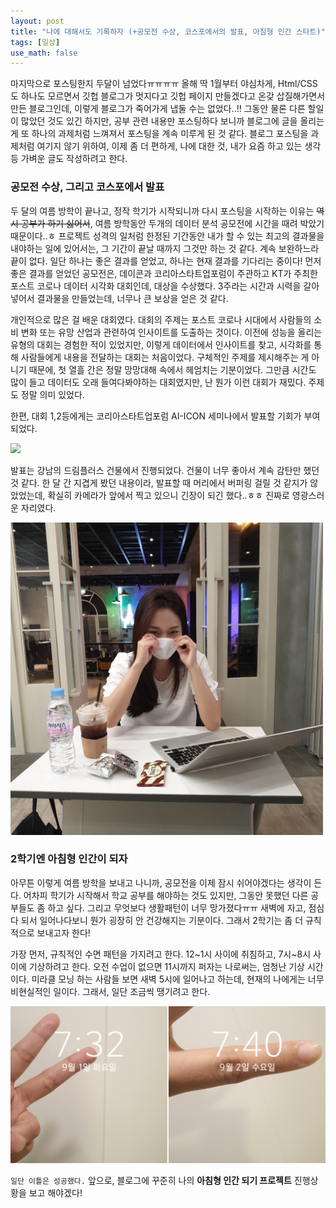 ```yaml
---
layout: post
title: "나에 대해서도 기록하자 (+공모전 수상, 코스포에서의 발표, 아침형 인간 스타트)"
tags: [일상]
use_math: false
---
```


마지막으로 포스팅한지 두달이 넘었다ㅠㅠㅠㅠ 올해 딱 1월부터 야심차게, Html/CSS도 하나도 모르면서 깃헙 블로그가 멋지다고 깃헙 페이지 만들겠다고 온갖 삽질해가면서 만든 블로그인데, 이렇게 블로그가 죽어가게 냅둘 수는 없었다..!! 그동안 물론 다른 할일이 많았던 것도 있긴 하지만, 공부 관련 내용만 포스팅하다 보니까 블로그에 글을 올리는게 또 하나의 과제처럼 느껴져서 포스팅을 계속 미루게 된 것 같다. 블로그 포스팅을 과제처럼 여기지 않기 위하여, 이제 좀 더 편하게, 나에 대한 것, 내가 요즘 하고 있는 생각 등 가벼운 글도 작성하려고 한다.

### 공모전 수상, 그리고 코스포에서 발표

두 달의 여름 방학이 끝나고, 정작 학기가 시작되니까 다시 포스팅을 시작하는 이유는 ~~역시 공부가 하기 싫어서~~, 여름 방학동안 두개의 데이터 분석 공모전에 시간을 때려 박았기 때문이다..ㅎ 프로젝트 성격의 일처럼 한정된 기간동안 내가 할 수 있는 최고의 결과물을 내야하는 일에 있어서는, 그 기간이 끝날 때까지 그것만 하는 것 같다. 계속 보완하느라 끝이 없다. 일단 하나는 좋은 결과를 얻었고, 하나는 현재 결과를 기다리는 중이다! 먼저 좋은 결과를 얻었던 공모전은, 데이콘과 코리아스타트업포럼이 주관하고 KT가 주최한 포스트 코로나 데이터 시각화 대회인데, 대상을 수상했다. 3주라는 시간과 시력을 갈아넣어서 결과물을 만들었는데, 너무나 큰 보상을 얻은 것 같다.

개인적으로 많은 걸 배운 대회였다. 대회의 주제는 포스트 코로나 시대에서 사람들의 소비 변화 또는 유망 산업과 관련하여 인사이트를 도출하는 것이다. 이전에 성능을 올리는 유형의 대회는 경험한 적이 있었지만, 이렇게 데이터에서 인사이트를 찾고, 시각화를 통해 사람들에게 내용을 전달하는 대회는 처음이었다. 구체적인 주제를 제시해주는 게 아니기 때문에, 첫 열흘 간은 정말 망망대해 속에서 헤엄치는 기분이었다. 그만큼 시간도 많이 들고 데이터도 오래 들여다봐야하는 대회였지만, 난 뭔가 이런 대회가 재밌다. 주제도 정말 의미 있었다.

한편, 대회 1,2등에게는 코리아스타트업포럼 AI-ICON 세미나에서 발표할 기회가 부여되었다.

<img src="/assets/코스포%20발표.jpg" width="500px">

발표는 강남의 드림플러스 건물에서 진행되었다. 건물이 너무 좋아서 계속 감탄만 했던 것 같다. 한 달 간 지겹게 봤던 내용이라, 발표할 때 머리에서 버퍼링 걸릴 것 같지가 않았었는데, 확실히 카메라가 앞에서 찍고 있으니 긴장이 되긴 했다..ㅎㅎ 진짜로 영광스러운 자리였다.

<img src="/assets/코스포%20대기.jpg" width="500px">

<br>

### 2학기엔 아침형 인간이 되자

아무튼 이렇게 여름 방학을 보내고 나니까, 공모전을 이제 잠시 쉬어야겠다는 생각이 든다. 어차피 학기가 시작해서 학교 공부를 해야하는 것도 있지만, 그동안 못했던 다른 공부들도 좀 하고 싶다. 그리고 무엇보다 생활패턴이 너무 망가졌다ㅠㅠ 새벽에 자고, 점심 다 되서 일어나다보니 뭔가 굉장히 안 건강해지는 기분이다. 그래서 2학기는 좀 더 규칙적으로 보내고자 한다!

가장 먼저, 규칙적인 수면 패턴을 가지려고 한다. 12~1시 사이에 취침하고, 7시~8시 사이에 기상하려고 한다. 오전 수업이 없으면 11시까지 퍼자는 나로써는, 엄청난 기상 시간이다. 미라클 모닝 하는 사람들 보면 새벽 5시에 일어나고 하는데, 현재의 나에게는 너무 비현실적인 일이다. 그래서, 일단 조금씩 땡기려고 한다.

<img src="/assets/모닝%202020.09.02.png" width="750px">

``일단 이틀은 성공했다.`` 앞으로, 블로그에 꾸준히 나의 **아침형 인간 되기 프로젝트** 진행상황을 보고 해야겠다!

<br>
